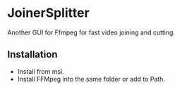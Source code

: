 JoinerSplitter
==============

Another GUI for Ffmpeg for fast video joining and cutting.

Installation
------------
* Install from msi. 
* Install FFMpeg into the same folder or add to Path.
